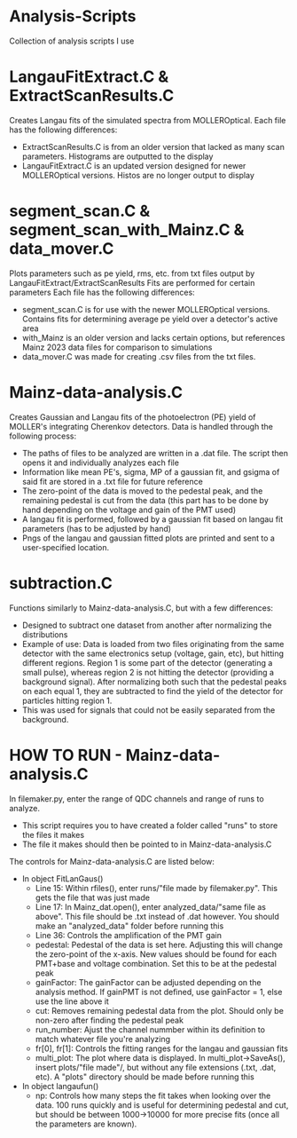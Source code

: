 # Analysis-Scripts
Collection of analysis scripts I use

# LangauFitExtract.C & ExtractScanResults.C
Creates Langau fits of the simulated spectra from MOLLEROptical.
Each file has the following differences:
  * ExtractScanResults.C is from an older version that lacked as many scan parameters. Histograms are outputted to the display
  * LangauFitExtract.C is an updated version designed for newer MOLLEROptical versions. Histos are no longer output to display

# segment_scan.C & segment_scan_with_Mainz.C & data_mover.C
Plots parameters such as pe yield, rms, etc. from txt files output by LangauFitExtract/ExtractScanResults 
Fits are performed for certain parameters
Each file has the following differences:
  * segment_scan.C is for use with the newer MOLLEROptical versions. Contains fits for determining average pe yield over a detector's active area
  * with_Mainz is an older version and lacks certain options, but references Mainz 2023 data files for comparison to simulations
  * data_mover.C was made for creating .csv files from the txt files.

# Mainz-data-analysis.C
Creates Gaussian and Langau fits of the photoelectron (PE) yield of MOLLER's integrating Cherenkov detectors.
Data is handled through the following process:
  * The paths of files to be analyzed are written in a .dat file. The script then opens it and individually analyzes each file
  * Information like mean PE's, sigma, MP of a gaussian fit, and gsigma of said fit are stored in a .txt file for future reference
  * The zero-point of the data is moved to the pedestal peak, and the remaining pedestal is cut from the data (this part has to be done by hand depending on the voltage and gain of the PMT used)
  * A langau fit is performed, followed by a gaussian fit based on langau fit parameters (has to be adjusted by hand)
  * Pngs of the langau and gaussian fitted plots are printed and sent to a user-specified location.

# subtraction.C
Functions similarly to Mainz-data-analysis.C, but with a few differences:
  * Designed to subtract one dataset from another after normalizing the distributions
  * Example of use: Data is loaded from two files originating from the same detector with the same electronics setup (voltage, gain, etc), but hitting different regions. Region 1 is some part of the detector (generating a small pulse), whereas region 2 is not hitting the detector (providing a background signal). After normalizing both such that the pedestal peaks on each equal 1, they are subtracted to find the yield of the detector for particles hitting region 1.
  * This was used for signals that could not be easily separated from the background.

# HOW TO RUN - Mainz-data-analysis.C
In filemaker.py, enter the range of QDC channels and range of runs to analyze.
  * This script requires you to have created a folder called "runs" to store the files it makes
  * The file it makes should then be pointed to in Mainz-data-analysis.C

The controls for Mainz-data-analysis.C are listed below:
  * In object FitLanGaus()
    * Line 15: Within rfiles(), enter runs/"file made by filemaker.py". This gets the file that was just made
    * Line 17: In Mainz_dat.open(), enter analyzed_data/"same file as above". This file should be .txt instead of .dat however. You should make an "analyzed_data" folder before running this
    * Line 36: Controls the amplification of the PMT gain
    * pedestal: Pedestal of the data is set here. Adjusting this will change the zero-point of the x-axis. New values should be found for each PMT+base and voltage combination. Set this to be at the pedestal peak
    * gainFactor: The gainFactor can be adjusted depending on the analysis method. If gainPMT is not defined, use gainFactor = 1, else use the line above it
    * cut: Removes remaining pedestal data from the plot. Should only be non-zero after finding the pedestal peak
    * run_number: Ajust the channel nummber within its definition to match whatever file you're analyzing
    * fr[0], fr[1]: Controls the fitting ranges for the langau and gaussian fits
    * multi_plot: The plot where data is displayed. In multi_plot->SaveAs(), insert plots/"file made"/, but without any file extensions (.txt, .dat, etc). A "plots" directory should be made before running this
  * In object langaufun()
    * np: Controls how many steps the fit takes when looking over the data. 100 runs quickly and is useful for determining pedestal and cut, but should be between 1000->10000 for more precise fits (once all the parameters are known).